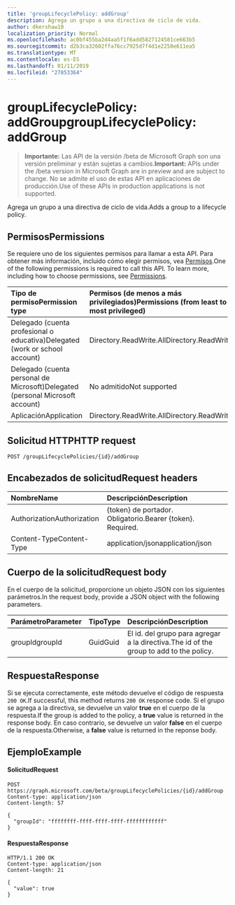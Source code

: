 ```yaml
---
title: 'groupLifecyclePolicy: addGroup'
description: Agrega un grupo a una directiva de ciclo de vida.
author: dkershaw10
localization_priority: Normal
ms.openlocfilehash: ac0bf455ba2d4aa5f1f6add5827124581ce663b5
ms.sourcegitcommit: d2b3ca32602ffa76cc7925d7f4d1e2258e611ea5
ms.translationtype: MT
ms.contentlocale: es-ES
ms.lasthandoff: 01/11/2019
ms.locfileid: "27853364"
---
```

# <a name="grouplifecyclepolicy-addgroup"></a><span data-ttu-id="5b9af-103">groupLifecyclePolicy: addGroup</span><span class="sxs-lookup"><span data-stu-id="5b9af-103">groupLifecyclePolicy: addGroup</span></span>

> <span data-ttu-id="5b9af-104">**Importante:** Las API de la versión /beta de Microsoft Graph son una versión preliminar y están sujetas a cambios.</span><span class="sxs-lookup"><span data-stu-id="5b9af-104">**Important:** APIs under the /beta version in Microsoft Graph are in preview and are subject to change.</span></span> <span data-ttu-id="5b9af-105">No se admite el uso de estas API en aplicaciones de producción.</span><span class="sxs-lookup"><span data-stu-id="5b9af-105">Use of these APIs in production applications is not supported.</span></span>

<span data-ttu-id="5b9af-106">Agrega un grupo a una directiva de ciclo de vida.</span><span class="sxs-lookup"><span data-stu-id="5b9af-106">Adds a group to a lifecycle policy.</span></span>

## <a name="permissions"></a><span data-ttu-id="5b9af-107">Permisos</span><span class="sxs-lookup"><span data-stu-id="5b9af-107">Permissions</span></span>

<span data-ttu-id="5b9af-p102">Se requiere uno de los siguientes permisos para llamar a esta API. Para obtener más información, incluido cómo elegir permisos, vea [Permisos](/graph/permissions-reference).</span><span class="sxs-lookup"><span data-stu-id="5b9af-p102">One of the following permissions is required to call this API. To learn more, including how to choose permissions, see [Permissions](/graph/permissions-reference).</span></span>


|<span data-ttu-id="5b9af-110">Tipo de permiso</span><span class="sxs-lookup"><span data-stu-id="5b9af-110">Permission type</span></span>      | <span data-ttu-id="5b9af-111">Permisos (de menos a más privilegiados)</span><span class="sxs-lookup"><span data-stu-id="5b9af-111">Permissions (from least to most privileged)</span></span>              |
|:--------------------|:---------------------------------------------------------|
|<span data-ttu-id="5b9af-112">Delegado (cuenta profesional o educativa)</span><span class="sxs-lookup"><span data-stu-id="5b9af-112">Delegated (work or school account)</span></span> | <span data-ttu-id="5b9af-113">Directory.ReadWrite.All</span><span class="sxs-lookup"><span data-stu-id="5b9af-113">Directory.ReadWrite.All</span></span>    |
|<span data-ttu-id="5b9af-114">Delegado (cuenta personal de Microsoft)</span><span class="sxs-lookup"><span data-stu-id="5b9af-114">Delegated (personal Microsoft account)</span></span> | <span data-ttu-id="5b9af-115">No admitido</span><span class="sxs-lookup"><span data-stu-id="5b9af-115">Not supported</span></span> |
|<span data-ttu-id="5b9af-116">Aplicación</span><span class="sxs-lookup"><span data-stu-id="5b9af-116">Application</span></span> | <span data-ttu-id="5b9af-117">Directory.ReadWrite.All</span><span class="sxs-lookup"><span data-stu-id="5b9af-117">Directory.ReadWrite.All</span></span> |

## <a name="http-request"></a><span data-ttu-id="5b9af-118">Solicitud HTTP</span><span class="sxs-lookup"><span data-stu-id="5b9af-118">HTTP request</span></span>
<!-- { "blockType": "ignored" } -->
```http
POST /groupLifecyclePolicies/{id}/addGroup
```

## <a name="request-headers"></a><span data-ttu-id="5b9af-119">Encabezados de solicitud</span><span class="sxs-lookup"><span data-stu-id="5b9af-119">Request headers</span></span>

| <span data-ttu-id="5b9af-120">Nombre</span><span class="sxs-lookup"><span data-stu-id="5b9af-120">Name</span></span> | <span data-ttu-id="5b9af-121">Descripción</span><span class="sxs-lookup"><span data-stu-id="5b9af-121">Description</span></span> |
|:---------------|:----------|
| <span data-ttu-id="5b9af-122">Authorization</span><span class="sxs-lookup"><span data-stu-id="5b9af-122">Authorization</span></span> | <span data-ttu-id="5b9af-p103">{token} de portador. Obligatorio.</span><span class="sxs-lookup"><span data-stu-id="5b9af-p103">Bearer {token}. Required.</span></span> |
| <span data-ttu-id="5b9af-125">Content-Type</span><span class="sxs-lookup"><span data-stu-id="5b9af-125">Content-Type</span></span>  | <span data-ttu-id="5b9af-126">application/json</span><span class="sxs-lookup"><span data-stu-id="5b9af-126">application/json</span></span> |

## <a name="request-body"></a><span data-ttu-id="5b9af-127">Cuerpo de la solicitud</span><span class="sxs-lookup"><span data-stu-id="5b9af-127">Request body</span></span>
<span data-ttu-id="5b9af-128">En el cuerpo de la solicitud, proporcione un objeto JSON con los siguientes parámetros.</span><span class="sxs-lookup"><span data-stu-id="5b9af-128">In the request body, provide a JSON object with the following parameters.</span></span>

| <span data-ttu-id="5b9af-129">Parámetro</span><span class="sxs-lookup"><span data-stu-id="5b9af-129">Parameter</span></span> | <span data-ttu-id="5b9af-130">Tipo</span><span class="sxs-lookup"><span data-stu-id="5b9af-130">Type</span></span> | <span data-ttu-id="5b9af-131">Descripción</span><span class="sxs-lookup"><span data-stu-id="5b9af-131">Description</span></span> |
|:---------------|:--------|:----------|
|<span data-ttu-id="5b9af-132">groupId</span><span class="sxs-lookup"><span data-stu-id="5b9af-132">groupId</span></span>|<span data-ttu-id="5b9af-133">Guid</span><span class="sxs-lookup"><span data-stu-id="5b9af-133">Guid</span></span>| <span data-ttu-id="5b9af-134">El id. del grupo para agregar a la directiva.</span><span class="sxs-lookup"><span data-stu-id="5b9af-134">The id of the group to add to the policy.</span></span> |

## <a name="response"></a><span data-ttu-id="5b9af-135">Respuesta</span><span class="sxs-lookup"><span data-stu-id="5b9af-135">Response</span></span>

<span data-ttu-id="5b9af-136">Si se ejecuta correctamente, este método devuelve el código de respuesta `200 OK`.</span><span class="sxs-lookup"><span data-stu-id="5b9af-136">If successful, this method returns `200 OK` response code.</span></span> <span data-ttu-id="5b9af-137">Si el grupo se agrega a la directiva, se devuelve un valor **true** en el cuerpo de la respuesta.</span><span class="sxs-lookup"><span data-stu-id="5b9af-137">If the group is added to the policy, a **true** value is returned in the response body.</span></span> <span data-ttu-id="5b9af-138">En caso contrario, se devuelve un valor **false** en el cuerpo de la respuesta.</span><span class="sxs-lookup"><span data-stu-id="5b9af-138">Otherwise, a **false** value is returned in the reponse body.</span></span>

## <a name="example"></a><span data-ttu-id="5b9af-139">Ejemplo</span><span class="sxs-lookup"><span data-stu-id="5b9af-139">Example</span></span>

#### <a name="request"></a><span data-ttu-id="5b9af-140">Solicitud</span><span class="sxs-lookup"><span data-stu-id="5b9af-140">Request</span></span>

<!-- {
  "blockType": "ignored",
  "name": "grouplifecyclepolicy_addgroup"
} -->
```http
POST https://graph.microsoft.com/beta/groupLifecyclePolicies/{id}/addGroup
Content-type: application/json
Content-length: 57

{
  "groupId": "ffffffff-ffff-ffff-ffff-ffffffffffff"
}
```

#### <a name="response"></a><span data-ttu-id="5b9af-141">Respuesta</span><span class="sxs-lookup"><span data-stu-id="5b9af-141">Response</span></span>
<!-- { "blockType": "ignored" } -->

```http
HTTP/1.1 200 OK
Content-type: application/json
Content-length: 21

{
  "value": true
}
```

<!-- uuid: 8fcb5dbc-d5aa-4681-8e31-b001d5168d79
2015-10-25 14:57:30 UTC -->
<!-- {
  "type": "#page.annotation",
  "description": "groupLifecyclePolicy: addgroup",
  "keywords": "",
  "section": "documentation",
  "tocPath": ""
}-->
